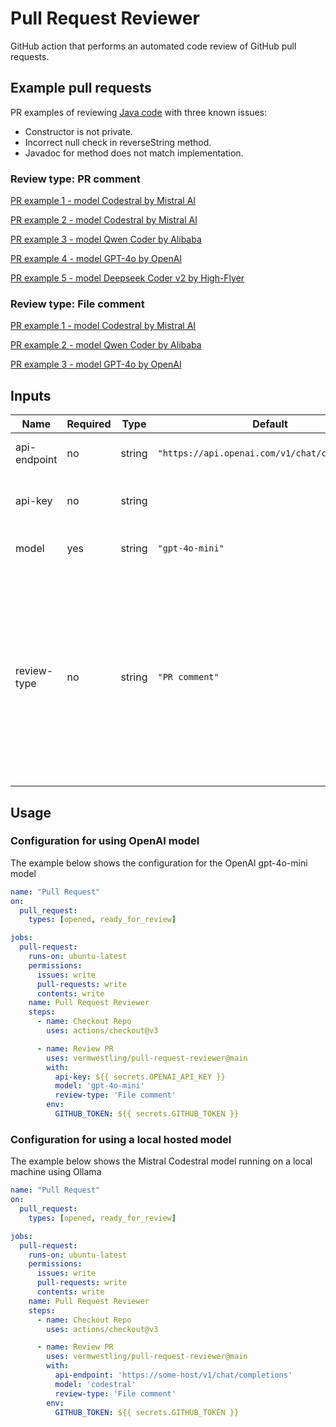 # Pull Request Reviewer
GitHub action that performs an automated code review of GitHub pull requests.

## Example pull requests
PR examples of reviewing [Java code][1] with three known issues:
* Constructor is not private.
* Incorrect null check in reverseString method.
* Javadoc for method does not match implementation.



### Review type: PR comment
[PR example 1 - model Codestral by Mistral AI](https://github.com/vermwestling/pull-request-reviewer/pull/11)

[PR example 2 - model Codestral by Mistral AI](https://github.com/vermwestling/pull-request-reviewer/pull/15)

[PR example 3 - model Qwen Coder by Alibaba](https://github.com/vermwestling/pull-request-reviewer/pull/17)

[PR example 4 - model GPT-4o by OpenAI](https://github.com/vermwestling/pull-request-reviewer/pull/20)

[PR example 5 - model Deepseek Coder v2 by High-Flyer](https://github.com/vermwestling/pull-request-reviewer/pull/24)

### Review type: File comment
[PR example 1 - model Codestral by Mistral AI](https://github.com/vermwestling/pull-request-reviewer/pull/13)

[PR example 2 - model Qwen Coder by Alibaba](https://github.com/vermwestling/pull-request-reviewer/pull/19)

[PR example 3 - model GPT-4o by OpenAI](https://github.com/vermwestling/pull-request-reviewer/pull/23)

## Inputs

| Name         | Required | Type   | Default         | Description |
| ------------ | ---      | ------ | --------------- | ----------- |
| api-endpoint | no       | string | `"https://api.openai.com/v1/chat/completions"`  | The URL to then API endpoint.
| api-key      | no       | string | | The API key to use for the API endpoint.
| model        | yes      | string | `"gpt-4o-mini"`   | ID of the model to use.
| review-type  | no       | string | `"PR comment"`   | The type of code review. Value 'PR comment' will post a single review comment on the PR. Value 'File comment' will post review comments on lines in files.


## Usage

### Configuration for using OpenAI model
The example below shows the configuration for the OpenAI gpt-4o-mini model
```yml
name: "Pull Request"
on:
  pull_request:
    types: [opened, ready_for_review]

jobs:
  pull-request:
    runs-on: ubuntu-latest
    permissions:
      issues: write
      pull-requests: write
      contents: write
    name: Pull Request Reviewer
    steps:
      - name: Checkout Repo
        uses: actions/checkout@v3

      - name: Review PR
        uses: vermwestling/pull-request-reviewer@main
        with:
          api-key: ${{ secrets.OPENAI_API_KEY }}
          model: 'gpt-4o-mini'
          review-type: 'File comment'
        env:
          GITHUB_TOKEN: ${{ secrets.GITHUB_TOKEN }}
```

### Configuration for using a local hosted model
The example below shows the Mistral Codestral model running on a local machine using Ollama
```yml
name: "Pull Request"
on:
  pull_request:
    types: [opened, ready_for_review]

jobs:
  pull-request:
    runs-on: ubuntu-latest
    permissions:
      issues: write
      pull-requests: write
      contents: write
    name: Pull Request Reviewer
    steps:
      - name: Checkout Repo
        uses: actions/checkout@v3

      - name: Review PR
        uses: vermwestling/pull-request-reviewer@main
        with:
          api-endpoint: 'https://some-host/v1/chat/completions'
          model: 'codestral'
          review-type: 'File comment'
        env:
          GITHUB_TOKEN: ${{ secrets.GITHUB_TOKEN }}
```

[1]: https://gist.github.com/vermwestling/a537fc911d9c9851a43898870ba735dc